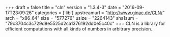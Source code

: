 +++
draft = false
title = "cln"
version = "1.3.4-3"
date = "2016-09-17T23:09:26"
categories = ['lib']
upstreamurl = "http://www.ginac.de/CLN/"
arch = "x86_64"
size = "577276"
usize = "2264143"
sha1sum = "79c3704c3c729d8e5525d2ca1376192dd0e5c40c"
+++
CLN is a library for efficient computations with all kinds of numbers in arbitrary precision.